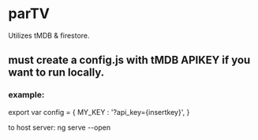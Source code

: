 # parTV
Utilizes tMDB & firestore.

## must create a config.js with tMDB APIKEY if you want to run locally.
### example:
export var config = {
    MY_KEY : '?api_key={insertkey}',
  }
  
to host server: ng serve --open

